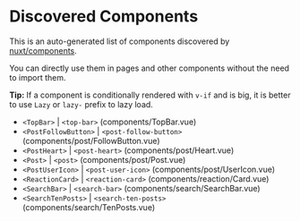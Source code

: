 # Discovered Components

This is an auto-generated list of components discovered by [nuxt/components](https://github.com/nuxt/components).

You can directly use them in pages and other components without the need to import them.

**Tip:** If a component is conditionally rendered with `v-if` and is big, it is better to use `Lazy` or `lazy-` prefix to lazy load.

- `<TopBar>` | `<top-bar>` (components/TopBar.vue)
- `<PostFollowButton>` | `<post-follow-button>` (components/post/FollowButton.vue)
- `<PostHeart>` | `<post-heart>` (components/post/Heart.vue)
- `<Post>` | `<post>` (components/post/Post.vue)
- `<PostUserIcon>` | `<post-user-icon>` (components/post/UserIcon.vue)
- `<ReactionCard>` | `<reaction-card>` (components/reaction/Card.vue)
- `<SearchBar>` | `<search-bar>` (components/search/SearchBar.vue)
- `<SearchTenPosts>` | `<search-ten-posts>` (components/search/TenPosts.vue)

